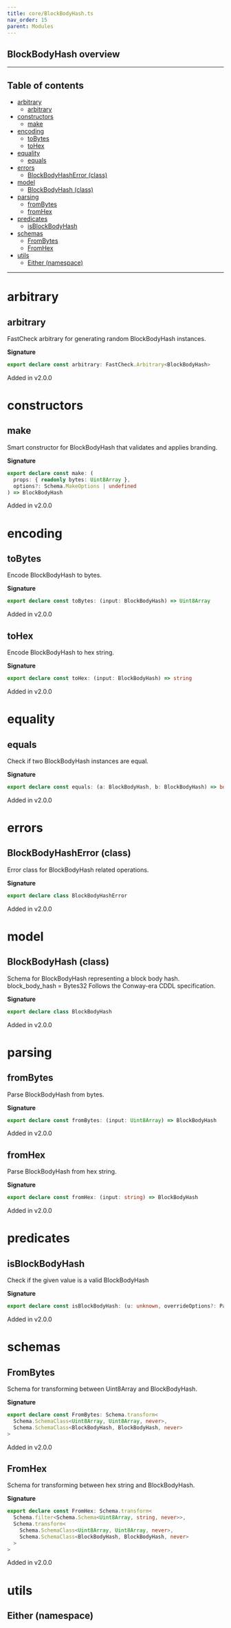 ```yaml
---
title: core/BlockBodyHash.ts
nav_order: 15
parent: Modules
---
```


## BlockBodyHash overview

---

<h2 class="text-delta">Table of contents</h2>

- [arbitrary](#arbitrary)
  - [arbitrary](#arbitrary-1)
- [constructors](#constructors)
  - [make](#make)
- [encoding](#encoding)
  - [toBytes](#tobytes)
  - [toHex](#tohex)
- [equality](#equality)
  - [equals](#equals)
- [errors](#errors)
  - [BlockBodyHashError (class)](#blockbodyhasherror-class)
- [model](#model)
  - [BlockBodyHash (class)](#blockbodyhash-class)
- [parsing](#parsing)
  - [fromBytes](#frombytes)
  - [fromHex](#fromhex)
- [predicates](#predicates)
  - [isBlockBodyHash](#isblockbodyhash)
- [schemas](#schemas)
  - [FromBytes](#frombytes-1)
  - [FromHex](#fromhex-1)
- [utils](#utils)
  - [Either (namespace)](#either-namespace)

---

# arbitrary

## arbitrary

FastCheck arbitrary for generating random BlockBodyHash instances.

**Signature**

```ts
export declare const arbitrary: FastCheck.Arbitrary<BlockBodyHash>
```

Added in v2.0.0

# constructors

## make

Smart constructor for BlockBodyHash that validates and applies branding.

**Signature**

```ts
export declare const make: (
  props: { readonly bytes: Uint8Array },
  options?: Schema.MakeOptions | undefined
) => BlockBodyHash
```

Added in v2.0.0

# encoding

## toBytes

Encode BlockBodyHash to bytes.

**Signature**

```ts
export declare const toBytes: (input: BlockBodyHash) => Uint8Array
```

Added in v2.0.0

## toHex

Encode BlockBodyHash to hex string.

**Signature**

```ts
export declare const toHex: (input: BlockBodyHash) => string
```

Added in v2.0.0

# equality

## equals

Check if two BlockBodyHash instances are equal.

**Signature**

```ts
export declare const equals: (a: BlockBodyHash, b: BlockBodyHash) => boolean
```

Added in v2.0.0

# errors

## BlockBodyHashError (class)

Error class for BlockBodyHash related operations.

**Signature**

```ts
export declare class BlockBodyHashError
```

Added in v2.0.0

# model

## BlockBodyHash (class)

Schema for BlockBodyHash representing a block body hash.
block_body_hash = Bytes32
Follows the Conway-era CDDL specification.

**Signature**

```ts
export declare class BlockBodyHash
```

Added in v2.0.0

# parsing

## fromBytes

Parse BlockBodyHash from bytes.

**Signature**

```ts
export declare const fromBytes: (input: Uint8Array) => BlockBodyHash
```

Added in v2.0.0

## fromHex

Parse BlockBodyHash from hex string.

**Signature**

```ts
export declare const fromHex: (input: string) => BlockBodyHash
```

Added in v2.0.0

# predicates

## isBlockBodyHash

Check if the given value is a valid BlockBodyHash

**Signature**

```ts
export declare const isBlockBodyHash: (u: unknown, overrideOptions?: ParseOptions | number) => u is BlockBodyHash
```

Added in v2.0.0

# schemas

## FromBytes

Schema for transforming between Uint8Array and BlockBodyHash.

**Signature**

```ts
export declare const FromBytes: Schema.transform<
  Schema.SchemaClass<Uint8Array, Uint8Array, never>,
  Schema.SchemaClass<BlockBodyHash, BlockBodyHash, never>
>
```

Added in v2.0.0

## FromHex

Schema for transforming between hex string and BlockBodyHash.

**Signature**

```ts
export declare const FromHex: Schema.transform<
  Schema.filter<Schema.Schema<Uint8Array, string, never>>,
  Schema.transform<
    Schema.SchemaClass<Uint8Array, Uint8Array, never>,
    Schema.SchemaClass<BlockBodyHash, BlockBodyHash, never>
  >
>
```

Added in v2.0.0

# utils

## Either (namespace)
